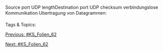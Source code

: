 Source port
UDP lengthDestination port
UDP checksum
verbindungslose Kommunikation
Ubertragung von Datagrammen:

   Tags & Topics:
   

[Previous: #KS_Folien_62](KS_Folien_62.md)

[Next: #KS_Folien_62](KS_Folien_62.md)